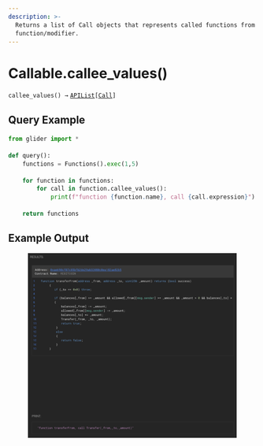 ```yaml
---
description: >-
  Returns a list of Call objects that represents called functions from the
  function/modifier.
---
```


# Callable.callee\_values()

`callee_values() →` [`APIList`](../iterables/apilist.md)`[`[`Call`](../value/call/)`]`

## Query Example

```python
from glider import *

def query():
    functions = Functions().exec(1,5)

    for function in functions:
        for call in function.callee_values():
            print(f"function {function.name}, call {call.expression}")

    return functions
```

## Example Output

<figure><img src="../../.gitbook/assets/image (104).png" alt=""><figcaption></figcaption></figure>

